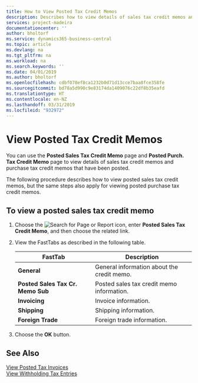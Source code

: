 ```yaml
---
title: How to View Posted Tax Credit Memos
description: Describes how to view details of sales tax credit memos and purchase tax credit memos that have been posted.
services: project-madeira
documentationcenter: ''
author: bholtorf
ms.service: dynamics365-business-central
ms.topic: article
ms.devlang: na
ms.tgt_pltfrm: na
ms.workload: na
ms.search.keywords: ''
ms.date: 04/01/2019
ms.author: bholtorf
ms.openlocfilehash: cdbf078ef8ca1232b0d71d13cce7baa8fce358fe
ms.sourcegitcommit: bd78a5d990c9e83174da1409076c22df8b35eafd
ms.translationtype: HT
ms.contentlocale: en-NZ
ms.lasthandoff: 03/31/2019
ms.locfileid: "932972"
---
```

# <a name="view-posted-tax-credit-memos"></a>View Posted Tax Credit Memos
You can use the **Posted Sales Tax Credit Memo** page and **Posted Purch. Tax Credit Memo** page to view details of sales tax credit memos and purchase tax credit memos that have been posted.  

The following procedure describes how to view posted sales tax credit memos, but the same steps also apply for viewing posted purchase tax credit memos.  

## <a name="to-view-a-posted-sales-tax-credit-memo"></a>To view a posted sales tax credit memo  
1. Choose the ![Search for Page or Report](../../media/ui-search/search_small.png "Search for Page or Report icon") icon, enter **Posted Sales Tax Credit Memo**, and then choose the related link.  
2. View the FastTabs as described in the following table.  

    |FastTab|Description|  
    |-------------|---------------------------------------|  
    |**General**|General information about the credit memo.|  
    |**Posted Sales Tax Cr. Memo Sub**|Posted sales tax credit memo information.|  
    |**Invoicing**|Invoice information.|  
    |**Shipping**|Shipping information.|  
    |**Foreign Trade**|Foreign trade information.|  

3.  Choose the **OK** button.  

## <a name="see-also"></a>See Also  
[View Posted Tax Invoices](how-to-view-posted-tax-invoices.md)   
[View Withholding Tax Entries](how-to-view-withholding-tax-entries.md) 
